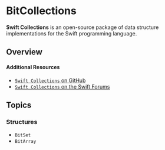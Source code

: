 # BitCollections

**Swift Collections** is an open-source package of data structure implementations for the Swift programming language.

## Overview



#### Additional Resources

- [`Swift Collections` on GitHub](https://github.com/apple/swift-collections/)
- [`Swift Collections` on the Swift Forums](https://forums.swift.org/c/related-projects/collections/72)


## Topics

### Structures

- ``BitSet``
- ``BitArray``
